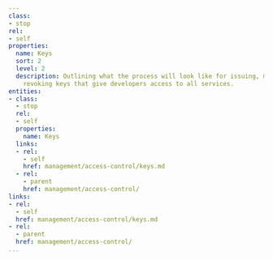 ```yaml
---
class:
- stop
rel:
- self
properties:
  name: Keys
  sort: 2
  level: 2
  description: Outlining what the process will look like for issuing, managing, and
    revoking keys that give developers access to all services.
entities:
- class:
  - stop
  rel:
  - self
  properties:
    name: Keys
  links:
  - rel:
    - self
    href: management/access-control/keys.md
  - rel:
    - parent
    href: management/access-control/
links:
- rel:
  - self
  href: management/access-control/keys.md
- rel:
  - parent
  href: management/access-control/
...
```

